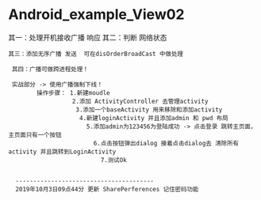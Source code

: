 # Android_example_View02
其一：处理开机接收广播 响应    其二：判断 网络状态
    
    其三：添加无序广播 发送  可在disOrderBroadCast 中做处理
    
     其四：广播可做跨进程处理！ 
     
     实战部分 -> 使用广播强制下线！
            操作步骤： 1.新建moudle
                      2.添加 ActivityController 去管理activity
                       3.添加一个baseActivity 用来移除和添加activity
                        4.新建loginActivity 并且添加admin 和 pwd 布局
                          5.添加admin为123456为登陆成功 -> 点击登录 跳转主页面，主页面只有一个按钮
                            6.点击按钮弹出dialog 接着点击dialog去 清除所有activity 并且跳转到LoginActivity
                              7.测试Ok
                             
      
      --------------------------------------- 
      2019年10月3日09点44分 更新 SharePerferences 记住密码功能
                             
          